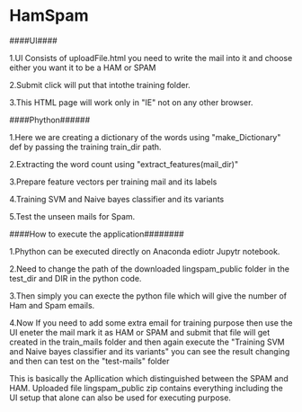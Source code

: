 # HamSpam

####UI####



1.UI Consists of uploadFile.html you need to write the mail into it and choose either you want it to be a HAM or SPAM


2.Submit click will put that intothe training folder.


3.This HTML page will work only in "IE" not on any other browser.


####Phython######



1.Here we are creating a dictionary of the words using "make_Dictionary" def by passing the training train_dir path.


2.Extracting the word count using "extract_features(mail_dir)"


3.Prepare feature vectors per training mail and its labels


4.Training SVM and Naive bayes classifier and its variants


5.Test the unseen mails for Spam.


####How to execute the application########



1.Phython can be executed directly on Anaconda ediotr Jupytr notebook.


2.Need to change the path of the downloaded lingspam_public folder in the test_dir and DIR in the python code.


3.Then simply you can execte the python file which will give the number of Ham and Spam emails.


4.Now If you need to add some extra email for training purpose then use the UI eneter the mail mark it as HAM or SPAM and submit that file will get created in the train_mails folder and then again execute the "Training SVM and Naive bayes classifier and its variants" you can see the result changing and then can test on the "test-mails" folder


This is basically the Apllication which distinguished between the SPAM and HAM.
Uploaded file lingspam_public zip contains everything including the UI setup that alone can also be used for executing purpose.
